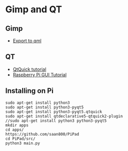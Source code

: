 # Gimp and QT


## Gimp

* [Export to qml](http://doc.qt.io/qtcreator/quick-export-to-qml.html)

## QT

* [QtQuick tutorial](http://zetcode.com/gui/qtquick/)
* [Raspberry Pi GUI Tutorial](https://www.baldengineer.com/raspberry-pi-gui-tutorial.html)



## Installing on Pi

```
sudo apt-get install python3
sudo apt-get install python3-pyqt5
sudo apt-get install python3-pyqt5.qtquick
sudo apt-get install qtdeclarative5-qtquick2-plugin
//sudo apt-get install python3 python3-pyqt5
mkdir apps
cd apps/
https://github.com/saan800/PiPad
cd PiPad/src/
python3 main.py
```